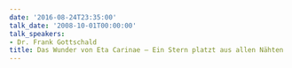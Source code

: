 ```yaml
---
date: '2016-08-24T23:35:00'
talk_date: '2008-10-01T00:00:00'
talk_speakers:
- Dr. Frank Gottschald
title: Das Wunder von Eta Carinae – Ein Stern platzt aus allen Nähten
---
```

